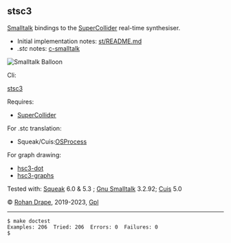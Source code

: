 stsc3
-----

[Smalltalk](http://archive.org/details/byte-magazine-1981-08/) bindings to the
[SuperCollider](http://audiosynth.com/) real-time synthesiser.

- Initial implementation notes: [st/README.md](http://rohandrape.net/?t=stsc3&e=st/README.md)
- _.stc_ notes: [c-smalltalk](https://rohandrape.net/?t=stsc3&e=md/c-smalltalk.md)

![Smalltalk Balloon](http://rohandrape.net/sw/stsc3/lib/png/smalltalk-balloon.png)

Cli:

[stsc3](http://rohandrape.net/?t=stsc3&e=md/stsc3.md)

Requires:

- [SuperCollider](http://audiosynth.com/)

For .stc translation:

- Squeak/Cuis:[OSProcess](http://wiki.squeak.org/squeak/708)

For graph drawing:

- [hsc3-dot](http://rohandrape.net/?t=hsc3-dot)
- [hsc3-graphs](http://rohandrape.net/?t=hsc3-graphs)

Tested with:
 [Squeak](http://squeak.org/) 6.0 & 5.3 ;
 [Gnu Smalltalk](http://www.gnu.org/software/smalltalk/) 3.2.92;
 [Cuis](http://cuis-smalltalk.org/) 5.0

© [Rohan Drape](http://rohandrape.net/), 2019-2023, [Gpl](http://gnu.org/copyleft/)

* * *

```
$ make doctest
Examples: 206  Tried: 206  Errors: 0  Failures: 0
$
```
